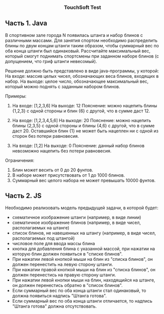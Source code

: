 <p align="center">
    <h3 align="center">TouchSoft Test<br></h3>
</p>

## Часть 1. Java
В спортивном зале города N появилась штанга и набор блинов с различными массами. Для занятия спортом необходимо распределить блины по двум концам штанги таким образом, чтобы суммарный вес по оба конца штанги был одинаковый. Рассчитайте максимальный вес, который смогут поднимать спортсмены при заданном наборе блинов (с допущением, что гриф штанги невесомый).

Решение должно быть представлено в виде java-программы, у которой:
На входе: массив целых чисел, обозначающих веса блинов, входящих в набор.
На выходе: целое число, обозначающее максимальный вес, который можно поднять с заданным набором блинов.

Примеры:
1) На входе: [1,2,3,6]
На выходе: 12
Пояснение: можно нацепить блины {1,2,3} с одной стороны и блин {6} с другой, что в сумме даст 12.

2) На входе: [1,2,3,4,5,6]
На выходе: 20
Пояснение: можно нацепить блины {2,3,5} с одной стороны и блины {4,6} с другой, что в сумме даст 20. Оставшийся блин {1} не может быть нацеплен ни с одной из сторон без потери равновесия.

3) На входе: [1,2]
На выходе: 0
Пояснение: данный набор блинов невозможно нацепить без потери равновесия.

Ограничения:
1) Блин может весить от 0 до 20 фунтов.
2) В наборе может присутствовать от 1 до 1000 блинов.
3) Суммарный вес целого набора не может превышать 10000 фунтов.


## Часть 2. JS
Необходимо реализовать модель предыдущей задачи, в которой будет:
* схематичное изображение штанги (например, в виде линии)
* схематичное изображение блинов (например, в виде чисел, располагаемых на штанге)
* список блинов, не навешенных на штангу (например, в виде чисел, располагаемых под штангой)
* числовое поле для ввода массы блина
* кнопка для добавления блина с указанной массой, при нажатии на которую блин должен появиться в "списке блинов".
* При нажатии левой кнопкой мыши на блин из "списка блинов", он должен перенестить на левую сторону штанги.
* При нажатии правой кнопкой мыши на блин из "списка блинов", он должен перенестись на правую сторону штанги.
* При нажатии левой кнопки мыши на блин, находящийся на штанге, он должен перенестись обратно в "список блинов".
* Если суммарный вес по оба конца штанги стал одинаковый, то должна появиться надпись "Штанга готова".
* Если суммарный вес по оба конца штанги отличается, то надпись "Штанга готова" должна отсутствовать.
